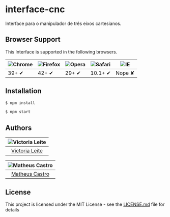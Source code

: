 # interface-cnc

Interface para o manipulador de três eixos cartesianos. 


## Browser Support

This Interface is supported in the following browsers.

![Chrome](https://cloud.githubusercontent.com/assets/398893/3528328/23bc7bc4-078e-11e4-8752-ba2809bf5cce.png) | ![Firefox](https://cloud.githubusercontent.com/assets/398893/3528329/26283ab0-078e-11e4-84d4-db2cf1009953.png) | ![Opera](https://cloud.githubusercontent.com/assets/398893/3528330/27ec9fa8-078e-11e4-95cb-709fd11dac16.png) | ![Safari](https://cloud.githubusercontent.com/assets/398893/3528331/29df8618-078e-11e4-8e3e-ed8ac738693f.png) | ![IE](https://cloud.githubusercontent.com/assets/398893/3528325/20373e76-078e-11e4-8e3a-1cb86cf506f0.png) |
--- | --- | --- | --- | --- |
39+ ✔ | 42+ ✔ | 29+ ✔ | 10.1+ ✔ | Nope ✘ |

## Installation

```sh
$ npm install 
```

```sh
$ npm start
```

## Authors

| ![Victoria Leite](https://secure.gravatar.com/avatar/910573a40433765adeefb92089edf8d9?s=800&d=identicon)|
|:---------------------:|
| [Victoria Leite](https://git.grupoicts.com.br/victoria.leite) |

| ![Matheus Castro](https://secure.gravatar.com/avatar/c499e1d6be329aec1b274ec332ef04e5?s=800&d=identicon)|
|:---------------------:|
| [Matheus Castro](https://git.grupoicts.com.br/matheuscastro) |

## License

This project is licensed under the MIT License - see the [LICENSE.md](LICENSE.md) file for details

